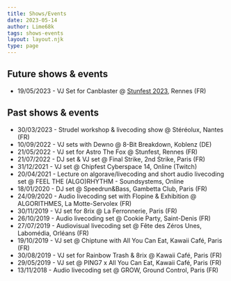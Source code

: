 ```yaml
---
title: Shows/Events
date: 2023-05-14
author: Lime68k
tags: shows-events
layout: layout.njk
type: page
---
```


## Future shows & events

- 19/05/2023 - VJ Set for Canblaster @ [Stunfest 2023](http://stunfest.com/), Rennes (FR)

## Past shows & events

- 30/03/2023 - Strudel workshop & livecoding show @ Stéréolux, Nantes (FR)
- 10/09/2022 - VJ sets with Dewno @ 8-Bit Breakdown, Koblenz (DE)
- 21/05/2022 - VJ set for Astro The Fox @ Stunfest, Rennes (FR)
- 21/07/2022 - DJ set & VJ set @ Final Strike, 2nd Strike, Paris (FR)
- 31/12/2021 - VJ set @ Chipfest Cyberspace 14, Online (Twitch) 
- 20/04/2021 - Lecture on algorave/livecoding and short audio livecoding set @ FEEL THE (ALGO)RHYTHM - Soundsystems, Online 
- 18/01/2020 - DJ set @ Speedrun&Bass, Gambetta Club, Paris (FR)
- 24/09/2020 - Audio livecoding set with Flopine & Exhibition @ ALGORITHMES, La Motte-Servolex (FR)
- 30/11/2019 - VJ set for 8rix @ La Ferronnerie, Paris (FR)
- 26/10/2019 - Audio livecoding set @ Cookie Party, Saint-Denis (FR)
- 27/07/2019 - Audiovisual livecoding set @ Fête des Zéros Unes, Labomédia, Orléans (FR)
- 19/10/2019 - VJ set @ Chiptune with All You Can Eat, Kawaii Café, Paris (FR)
- 30/08/2019 - VJ set for Rainbow Trash & 8rix @ Kawaii Café, Paris (FR)
- 29/05/2019 - VJ set @ PING7 x All You Can Eat, Kawaii Café, Paris (FR)
- 13/11/2018 - Audio livecoding set @ GROW, Ground Control, Paris (FR) 